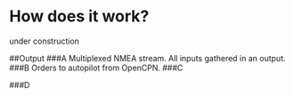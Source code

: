 # How does it work?
under construction

##Output
###A
Multiplexed NMEA stream. All inputs gathered in an output.
###B
Orders to autopilot from OpenCPN.
###C

###D
